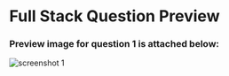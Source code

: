 # Full Stack Question Preview

### Preview image for question 1 is attached below:

![screenshot 1](https://github.com/Atharva-3000/210306105259/assets/72994819/be622db4-77fa-4d98-87a2-0cbe36621b43)
